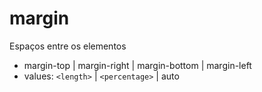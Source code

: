 # margin

Espaços entre os elementos
- margin-top | margin-right | margin-bottom | margin-left
- values: `<length>` | `<percentage>` | auto